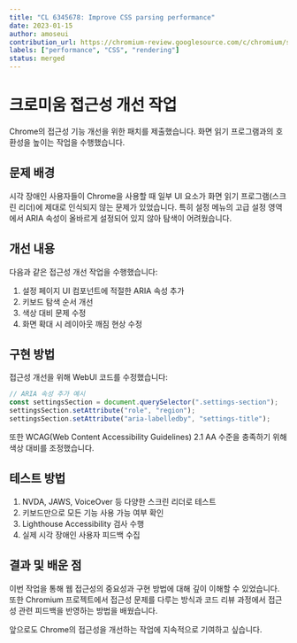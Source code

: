 ```yaml
---
title: "CL 6345678: Improve CSS parsing performance"
date: 2023-01-15
author: amoseui
contribution_url: https://chromium-review.googlesource.com/c/chromium/src/+/6345678
labels: ["performance", "CSS", "rendering"]
status: merged
---
```


# 크로미움 접근성 개선 작업

Chrome의 접근성 기능 개선을 위한 패치를 제출했습니다. 화면 읽기 프로그램과의 호환성을 높이는 작업을 수행했습니다.

## 문제 배경

시각 장애인 사용자들이 Chrome을 사용할 때 일부 UI 요소가 화면 읽기 프로그램(스크린 리더)에 제대로 인식되지 않는 문제가 있었습니다. 특히 설정 메뉴의 고급 설정 영역에서 ARIA 속성이 올바르게 설정되어 있지 않아 탐색이 어려웠습니다.

## 개선 내용

다음과 같은 접근성 개선 작업을 수행했습니다:

1. 설정 페이지 UI 컴포넌트에 적절한 ARIA 속성 추가
2. 키보드 탐색 순서 개선
3. 색상 대비 문제 수정
4. 화면 확대 시 레이아웃 깨짐 현상 수정

## 구현 방법

접근성 개선을 위해 WebUI 코드를 수정했습니다:

```javascript
// ARIA 속성 추가 예시
const settingsSection = document.querySelector(".settings-section");
settingsSection.setAttribute("role", "region");
settingsSection.setAttribute("aria-labelledby", "settings-title");
```

또한 WCAG(Web Content Accessibility Guidelines) 2.1 AA 수준을 충족하기 위해 색상 대비를 조정했습니다.

## 테스트 방법

1. NVDA, JAWS, VoiceOver 등 다양한 스크린 리더로 테스트
2. 키보드만으로 모든 기능 사용 가능 여부 확인
3. Lighthouse Accessibility 검사 수행
4. 실제 시각 장애인 사용자 피드백 수집

## 결과 및 배운 점

이번 작업을 통해 웹 접근성의 중요성과 구현 방법에 대해 깊이 이해할 수 있었습니다. 또한 Chromium 프로젝트에서 접근성 문제를 다루는 방식과 코드 리뷰 과정에서 접근성 관련 피드백을 반영하는 방법을 배웠습니다.

앞으로도 Chrome의 접근성을 개선하는 작업에 지속적으로 기여하고 싶습니다.

